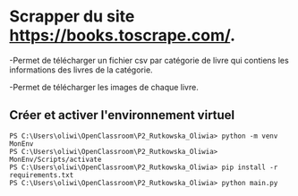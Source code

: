 # Scrapper du site https://books.toscrape.com/. 

-Permet de télécharger un fichier csv par catégorie de livre qui contiens les informations des livres de la catégorie.

-Permet de télécharger les images de chaque livre.

## Créer et activer l'environnement virtuel

``PS C:\Users\oliwi\OpenClassroom\P2_Rutkowska_Oliwia> python -m venv MonEnv``  
``PS C:\Users\oliwi\OpenClassroom\P2_Rutkowska_Oliwia> MonEnv/Scripts/activate``  
``PS C:\Users\oliwi\OpenClassroom\P2_Rutkowska_Oliwia> pip install -r requirements.txt``  
``PS C:\Users\oliwi\OpenClassroom\P2_Rutkowska_Oliwia> python main.py``  
